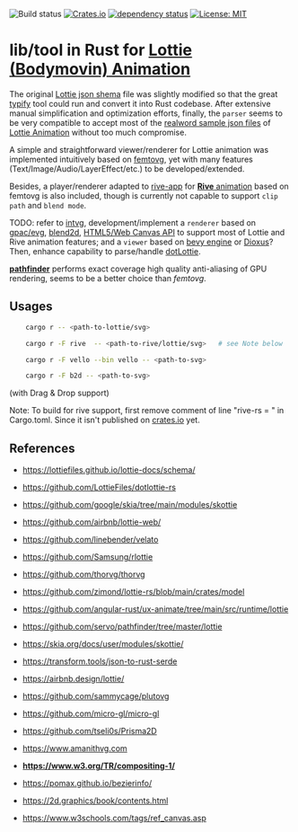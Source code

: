 
![Build status](https://github.com/mhfan/inlottie/actions/workflows/rust-ci.yml/badge.svg)
[![Crates.io](https://img.shields.io/crates/v/inlottie.svg)](https://crates.io/crates/inlottie)
[![dependency status](https://deps.rs/repo/github/mhfan/inlottie/status.svg)](https://deps.rs/repo/github/mhfan/inlottie)
[![License: MIT](https://img.shields.io/badge/License-MIT-green.svg)](https://opensource.org/licenses/MIT)

# lib/tool in Rust for [Lottie (Bodymovin) Animation](https://lottiefiles.com)

The original [Lottie json shema](https://lottiefiles.github.io/lottie-docs/schema/) file was slightly modified so that the great [typify](https://github.com/oxidecomputer/typify) tool could run and convert it into Rust codebase. After extensive manual simplification and optimization efforts, finally, the `parser` seems to be very compatible to accept most of the [realword sample json files](https://github.com/zimond/lottie-rs/blob/main/fixtures) of [Lottie Animation](https://airbnb.design/lottie/) without too much compromise.

A simple and straightforward viewer/renderer for Lottie animation was implemented intuitively based on [femtovg](https://github.com/femtovg/femtovg), yet with many features (Text/Image/Audio/LayerEffect/etc.) to be developed/extended.

Besides, a player/renderer adapted to [rive-app](https://github.com/rive-app/rive-rs) for [**Rive** animation](https://rive.app) based on femtovg is also included, though is currently not capable to support `clip path` and `blend mode`.

TODO: refer to [intvg](https://github.com/mhfan/intvg), development/implement a `renderer` based on [gpac/evg](https://github.com/gpac/gpac/tree/master/src/evg), [blend2d](https://github.com/blend2d/blend2d), [HTML5/Web Canvas API](https://developer.mozilla.org/en-US/docs/Web/API/Canvas_API) to support most of Lottie and Rive animation features; and a `viewer` based on [bevy engine](https://github.com/bevyengine/bevy) or [Dioxus](https://github.com/DioxusLabs/dioxus)? Then, enhance capability to parse/handle [dotLottie](https://dotlottie.io/structure/#dotlottie-structure).

[**pathfinder**](https://github.com/mhfan/pathfinder) performs exact coverage high quality anti-aliasing of GPU rendering, seems to be a better choice than *femtovg*.

## Usages

```bash
    cargo r -- <path-to-lottie/svg>

    cargo r -F rive  -- <path-to-rive/lottie/svg>   # see Note below

    cargo r -F vello --bin vello -- <path-to-svg>

    cargo r -F b2d -- <path-to-svg>
```

(with Drag & Drop support)

Note: To build for rive support, first remove comment of line "rive-rs = " in Cargo.toml. Since it isn't published on [crates.io](https://crates.io) yet.

## References

* <https://lottiefiles.github.io/lottie-docs/schema/>
* <https://github.com/LottieFiles/dotlottie-rs>

* <https://github.com/google/skia/tree/main/modules/skottie>
* <https://github.com/airbnb/lottie-web/>
* <https://github.com/linebender/velato>
* <https://github.com/Samsung/rlottie>
* <https://github.com/thorvg/thorvg>

* <https://github.com/zimond/lottie-rs/blob/main/crates/model>
* <https://github.com/angular-rust/ux-animate/tree/main/src/runtime/lottie>
* <https://github.com/servo/pathfinder/tree/master/lottie>
* <https://skia.org/docs/user/modules/skottie/>
* <https://transform.tools/json-to-rust-serde>
* <https://airbnb.design/lottie/>

* <https://github.com/sammycage/plutovg>
* <https://github.com/micro-gl/micro-gl>
* <https://github.com/tseli0s/Prisma2D>
* <https://www.amanithvg.com>

* **<https://www.w3.org/TR/compositing-1/>**
* <https://pomax.github.io/bezierinfo/>
* <https://2d.graphics/book/contents.html>
* <https://www.w3schools.com/tags/ref_canvas.asp>

